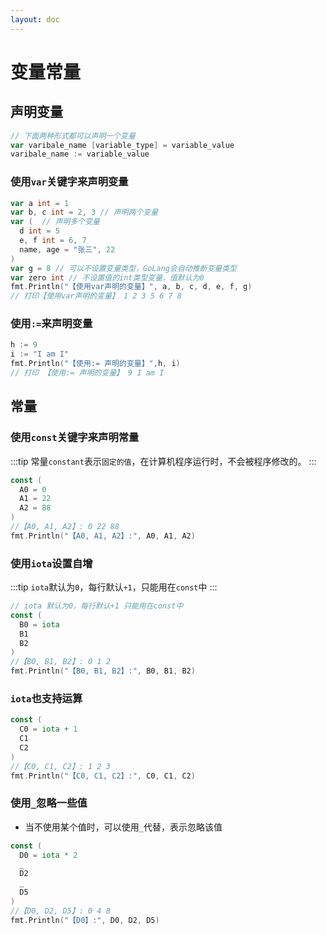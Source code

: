 ```yaml
---
layout: doc
---
```


# 变量常量

## 声明变量

```Go
// 下面两种形式都可以声明一个变量
var varibale_name [variable_type] = variable_value
varibale_name := variable_value
```

### 使用`var`关键字来声明变量

```Go
var a int = 1
var b, c int = 2, 3 // 声明两个变量
var (  // 声明多个变量
  d int = 5
  e, f int = 6, 7
  name, age = "张三", 22
)
var g = 8 // 可以不设置变量类型，GoLang会自动推断变量类型
var zero int // 不设置值的int类型变量，值默认为0
fmt.Println("【使用var声明的变量】", a, b, c, d, e, f, g)
// 打印【使用var声明的变量】 1 2 3 5 6 7 8
```
### 使用`:=`来声明变量

```Go
h := 9
i := "I am I"
fmt.Println("【使用:= 声明的变量】",h, i)
// 打印 【使用:= 声明的变量】 9 I am I
```

## 常量

### 使用`const`关键字来声明常量

:::tip
常量`constant`表示`固定的值`，在计算机程序运行时，不会被程序修改的。
:::

```Go
const (
  A0 = 0
  A1 = 22
  A2 = 88
)
//【A0, A1, A2】: 0 22 88
fmt.Println("【A0, A1, A2】:", A0, A1, A2)
```

### 使用`iota`设置自增

:::tip
`iota`默认为`0`，每行默认`+1`，只能用在`const`中
:::

```Go
// iota 默认为0，每行默认+1 只能用在const中
const (
  B0 = iota
  B1
  B2
)
//【B0, B1, B2】: 0 1 2
fmt.Println("【B0, B1, B2】:", B0, B1, B2)
```
### `iota`也支持运算

```Go
const (
  C0 = iota + 1
  C1
  C2
)
//【C0, C1, C2】: 1 2 3
fmt.Println("【C0, C1, C2】:", C0, C1, C2)
```

### 使用`_`忽略一些值

- 当不使用某个值时，可以使用`_`代替，表示忽略该值

```Go
const (
  D0 = iota * 2
  _
  D2
  _
  D5
)
//【D0, D2, D5】: 0 4 8
fmt.Println("【D0】:", D0, D2, D5)
```


